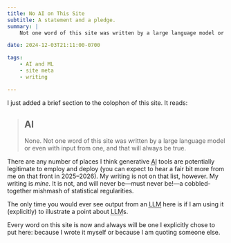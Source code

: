 ```yaml
---
title: No AI on This Site
subtitle: A statement and a pledge.
summary: |
    Not one word of this site was written by a large language model or even with input from one, and that will always be true.

date: 2024-12-03T21:11:00-0700

tags:
    - AI and ML
    - site meta
    - writing

---
```


I just added a brief section to the colophon of this site. It reads:

> ## AI
>
> None. Not one word of this site was written by a large language model or even with input from one, and that will always be true.

There are any number of places I think generative <abbr title="artificial intelligence">AI</abbr> tools are potentially legitimate to employ and deploy (you can expect to hear a fair bit more from me on that front in 2025–2026). My writing is not on that list, however. My writing is *mine*. It is not, and will never be—must never be!—a cobbled-together mishmash of statistical regularities.

The only time you would ever see output from an <abbr title="large language model">LLM</abbr> here is if I am using it (explicitly) to illustrate a point about <abbr title="large language model">LLM</abbr>s.

Every word on this site is now and always will be one I explicitly chose to put here: because I wrote it myself or because I am quoting someone else.
